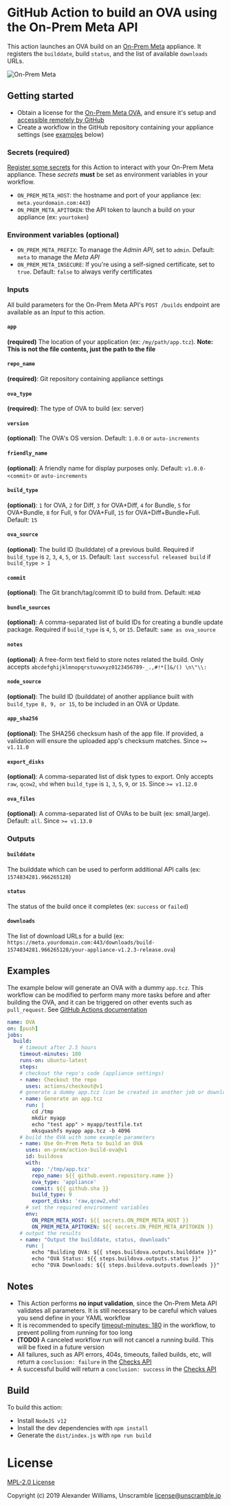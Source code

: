 # GitHub Action to build an OVA using the On-Prem Meta API

This action launches an OVA build on an [On-Prem Meta](https://on-premises.com) appliance. It registers the `builddate`, build `status`, and the list of available `downloads` URLs.

![On-Prem Meta](https://user-images.githubusercontent.com/153401/69914371-7b26fc80-143b-11ea-8b87-e76ab75a8d0a.jpg)

## Getting started

* Obtain a license for the [On-Prem Meta OVA](https://on-premises.com), and ensure it's setup and [accessible remotely by GitHub](https://help.github.com/en/github/authenticating-to-github/about-githubs-ip-addresses)
* Create a workflow in the GitHub repository containing your appliance settings (see [examples](#Examples) below)

### Secrets (required)

[Register some secrets](https://help.github.com/en/actions/automating-your-workflow-with-github-actions/creating-and-using-encrypted-secrets) for this Action to interact with your On-Prem Meta appliance. These _secrets_ **must** be set as environment variables in your workflow.

* `ON_PREM_META_HOST`: the hostname and port of your appliance (ex: `meta.yourdomain.com:443`)
* `ON_PREM_META_APITOKEN`: the API token to launch a build on your appliance (ex: `yourtoken`)

### Environment variables (optional)

* `ON_PREM_META_PREFIX`: To manage the _Admin API_, set to `admin`. Default: `meta` to manage the _Meta API_
* `ON_PREM_META_INSECURE`: If you're using a self-signed certificate, set to `true`. Default: `false` to always verify certificates

### Inputs

All build parameters for the On-Prem Meta API's `POST /builds` endpoint are available as an _Input_ to this action.

#### `app`

**(required)** The location of your application (ex: `/my/path/app.tcz`). **Note: This is not the file contents, just the path to the file**

#### `repo_name`

**(required)**: Git repository containing appliance settings

#### `ova_type`

**(required)**: The type of OVA to build (ex: server)

#### `version`

**(optional)**: The OVA's OS version. Default: `1.0.0` or `auto-increments`

#### `friendly_name`

**(optional)**: A friendly name for display purposes only. Default: `v1.0.0-<commit>` or `auto-increments`

#### `build_type`

**(optional)**: `1` for OVA, `2` for Diff, `3` for OVA+Diff, `4` for Bundle, `5` for OVA+Bundle, `8` for Full, `9` for OVA+Full, `15` for OVA+Diff+Bundle+Full. Default: `15`

#### `ova_source`

**(optional)**: The build ID (builddate) of a previous build. Required if `build_type` is `2`, `3`, `4`, `5`, or `15`. Default: `last successful released build` if `build_type > 1`

#### `commit`

**(optional)**: The Git branch/tag/commit ID to build from. Default: `HEAD`

#### `bundle_sources`

**(optional)**: A comma-separated list of build IDs for creating a bundle update package. Required if `build_type` is `4`, `5`, or `15`. Default: `same as ova_source`

#### `notes`

**(optional)**: A free-form text field to store notes related the build. Only accepts `abcdefghijklmnopqrstuvwxyz0123456789-_.,#!*[]&/() \n\"\\:`

#### `node_source`

**(optional)**: The build ID (builddate) of another appliance built with `build_type 8, 9, or 15`, to be included in an OVA or Update.

#### `app_sha256`

**(optional)**: The SHA256 checksum hash of the app file. If provided, a validation will ensure the uploaded app's checksum matches. Since `>= v1.11.0`

#### `export_disks`

**(optional)**: A comma-separated list of disk types to export. Only accepts `raw`, `qcow2`, `vhd` when `build_type` is `1`, `3`, `5`, `9`, or `15`. Since `>= v1.12.0`

#### `ova_files`

**(optional)**: A comma-separated list of OVAs to be built (ex: small,large). Default: `all`. Since `>= v1.13.0`

### Outputs

#### `builddate`

The builddate which can be used to perform additional API calls (ex: `1574834281.966265128`)

#### `status`

The status of the build once it completes (ex: `success` or `failed`)

#### `downloads`

The list of download URLs for a build (ex: `https://meta.yourdomain.com:443/downloads/build-1574834281.966265128/your-appliance-v1.2.3-release.ova`)

## Examples

The example below will generate an OVA with a dummy `app.tcz`. This workflow can be modified to perform many more tasks before and after building the OVA, and it can be triggered on other events such as `pull_request`. See [GitHub Actions documentation](https://help.github.com/en/actions/automating-your-workflow-with-github-actions)

```yaml
name: OVA
on: [push]
jobs:
  build:
    # timeout after 2.5 hours
    timeout-minutes: 180
    runs-on: ubuntu-latest
    steps:
    # checkout the repo's code (appliance settings)
    - name: Checkout the repo
      uses: actions/checkout@v1
    # generate a dummy app.tcz (can be created in another job or downloaded from an external URL)
    - name: Generate an app.tcz
      run: |
        cd /tmp
        mkdir myapp
        echo "test app" > myapp/testfile.txt
        mksquashfs myapp app.tcz -b 4096
    # build the OVA with some example parameters
    - name: Use On-Prem Meta to build an OVA
      uses: on-prem/action-build-ova@v1
      id: buildova
      with:
        app: '/tmp/app.tcz'
        repo_name: ${{ github.event.repository.name }}
        ova_type: 'appliance'
        commit: ${{ github.sha }}
        build_type: 9
        export_disks: 'raw,qcow2,vhd'
      # set the required environment variables
      env:
        ON_PREM_META_HOST: ${{ secrets.ON_PREM_META_HOST }}
        ON_PREM_META_APITOKEN: ${{ secrets.ON_PREM_META_APITOKEN }}
    # output the results
    - name: "Output the builddate, status, downloads"
      run: |
        echo "Building OVA: ${{ steps.buildova.outputs.builddate }}"
        echo "OVA Status: ${{ steps.buildova.outputs.status }}"
        echo "OVA Downloads: ${{ steps.buildova.outputs.downloads }}"
```

## Notes

* This Action performs **no input validation**, since the On-Prem Meta API validates all parameters. It is still necessary to be careful which values you send define in your YAML workflow
* It is recommended to specify [timeout-minutes: 180](https://help.github.com/en/actions/automating-your-workflow-with-github-actions/workflow-syntax-for-github-actions#jobsjob_idtimeout-minutes) in the workflow, to prevent polling from running for too long
* **(TODO)** A canceled workflow run will not cancel a running build. This will be fixed in a future version
* All failures, such as API errors, 404s, timeouts, failed builds, etc, will return a `conclusion: failure` in the [Checks API](https://developer.github.com/v3/checks/)
* A successful build will return a `conclusion: success` in the [Checks API](https://developer.github.com/v3/checks/)

## Build

To build this action:

* Install `NodeJS v12`
* Install the dev dependencies with `npm install`
* Generate the `dist/index.js` with `npm run build`

# License

[MPL-2.0 License](LICENSE)

Copyright (c) 2019 Alexander Williams, Unscramble <license@unscramble.jp>

